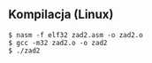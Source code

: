 ## Kompilacja (Linux)

```
$ nasm -f elf32 zad2.asm -o zad2.o
$ gcc -m32 zad2.o -o zad2
$ ./zad2
```
